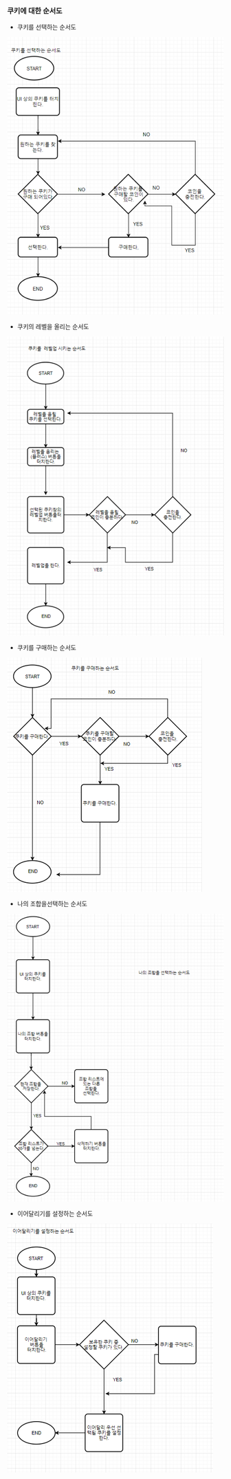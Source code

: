 ### 쿠키에 대한 순서도
- 쿠키를 선택하는 순서도

![쿠키를 선택하는 순서도](./사진자료/1108.01.PNG)
- 쿠키의 레벨을 올리는 순서도

![쿠키의 레벨을 올리는 순서도](./사진자료/1108.02.PNG)
- 쿠키를 구매하는 순서도

![쿠키를 구매하는 순서도](./사진자료/1108.03.PNG)
- 나의 조합을선택하는 순서도

![나의 조합을 선택하는 순서도](./사진자료/1108.04.PNG)
- 이어달리기를 설정하는 순서도

![이어달리기를 선택하는 순서도](./사진자료/1108.05.PNG)
